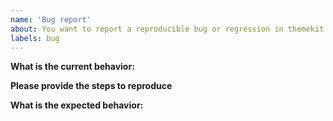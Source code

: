 ```yaml
---
name: 'Bug report'
about: You want to report a reproducible bug or regression in themekit.
labels: bug
---
```


<!--
Found a bug? Please fill out the sections below.
Be kind and objective when writing in text. Thanks!
-->

**What is the current behavior:**

**Please provide the steps to reproduce**

**What is the expected behavior:**
